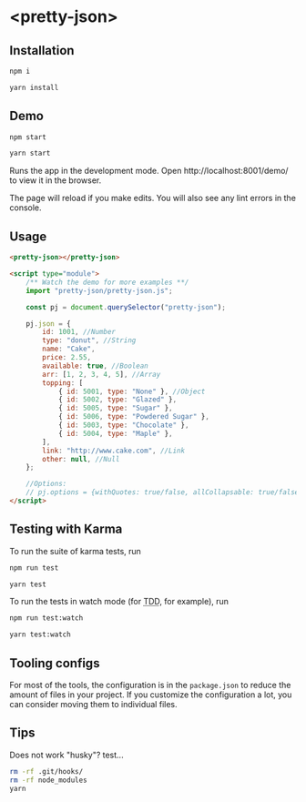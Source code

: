 # \<pretty-json>

## Installation

```bash
npm i
```

```bash
yarn install
```

## Demo

```bash
npm start
```

```bash
yarn start
```

Runs the app in the development mode.
Open http://localhost:8001/demo/ to view it in the browser.

The page will reload if you make edits.
You will also see any lint errors in the console.

## Usage

```html
<pretty-json></pretty-json>

<script type="module">
	/** Watch the demo for more examples **/
	import "pretty-json/pretty-json.js";

	const pj = document.querySelector("pretty-json");

	pj.json = {
		id: 1001, //Number
		type: "donut", //String
		name: "Cake",
		price: 2.55,
		available: true, //Boolean
		arr: [1, 2, 3, 4, 5], //Array
		topping: [
			{ id: 5001, type: "None" }, //Object
			{ id: 5002, type: "Glazed" },
			{ id: 5005, type: "Sugar" },
			{ id: 5006, type: "Powdered Sugar" },
			{ id: 5003, type: "Chocolate" },
			{ id: 5004, type: "Maple" },
		],
		link: "http://www.cake.com", //Link
		other: null, //Null
	};

	//Options:
	// pj.options = {withQuotes: true/false, allCollapsable: true/false}
</script>
```

## Testing with Karma

To run the suite of karma tests, run

```bash
npm run test
```

```bash
yarn test
```

To run the tests in watch mode (for <abbr title="test driven development">TDD</abbr>, for example), run

```bash
npm run test:watch
```

```bash
yarn test:watch
```

## Tooling configs

For most of the tools, the configuration is in the `package.json` to reduce the amount of files in your project.
If you customize the configuration a lot, you can consider moving them to individual files.

## Tips

Does not work "husky"? test...

```bash
rm -rf .git/hooks/
rm -rf node_modules
yarn
```
